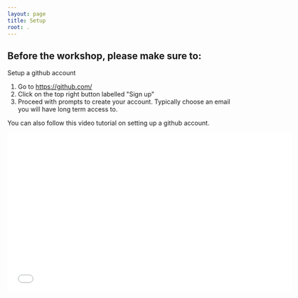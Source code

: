 ```yaml
---
layout: page
title: Setup
root: .
---
```


## Before the workshop, please make sure to:

Setup a github account
1. Go to https://github.com/
2. Click on the top right button labelled "Sign up" 
3. Proceed with prompts to create your account. Typically choose an email you will have long term access to. 

You can also follow this video tutorial on setting up a github account. 

<iframe src="../fig/github-account-setup.mp4" width="640" height="360" frameborder="0" allow="autoplay; fullscreen; picture-in-picture" allowfullscreen></iframe>


